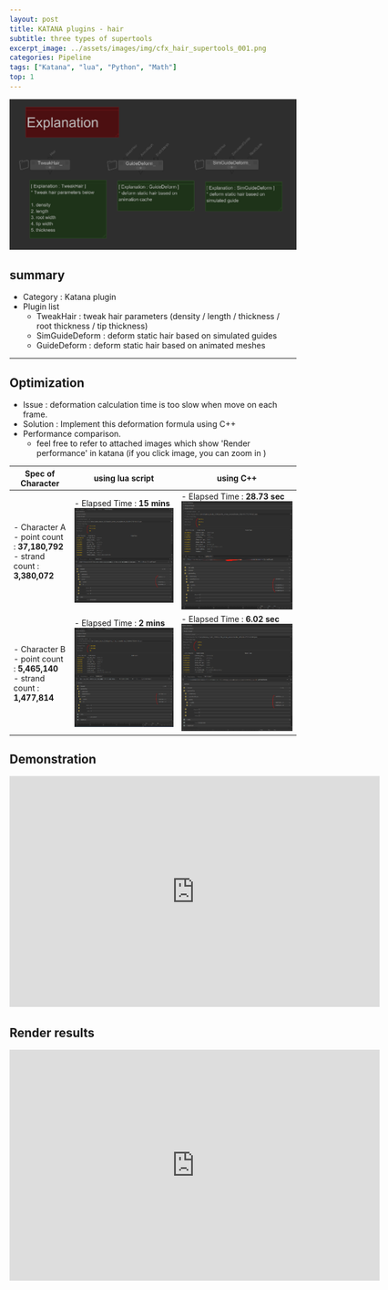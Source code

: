 ```yaml
---
layout: post
title: KATANA plugins - hair
subtitle: three types of supertools
excerpt_image: ../assets/images/img/cfx_hair_supertools_001.png
categories: Pipeline
tags: ["Katana", "lua", "Python", "Math"]
top: 1
---
```



![banner](/assets/images/img/cfx_hair_supertools_002.png)

## summary
- Category : Katana plugin
- Plugin list
  - TweakHair : tweak hair parameters (density / length / thickness / root thickness / tip thickness)
  - SimGuideDeform : deform static hair based on simulated guides
  - GuideDeform : deform static hair based on animated meshes




---

## Optimization
- Issue : deformation calculation time is too slow when move on each frame.
- Solution : Implement this deformation formula using C++
- Performance comparison. 
  - feel free to refer to attached images which show 'Render performance' in katana (if you click image, you can zoom in )

| Spec of Character | using lua script | using C++ |
| ----------------- | ---------------- | --------- |
| - Character A <br> - point count : **37,180,792** <br> - strand count : **3,380,072** | - Elapsed Time : **15 mins** <br> ![CharALua](/assets/images/img/char_A_lua.PNG) | - Elapsed Time : **28.73 sec** <br> ![CharACpp](/assets/images/img/char_A_cpp.PNG) |
| - Character B <br> - point count : **5,465,140** <br> - strand count : **1,477,814** | - Elapsed Time : **2 mins** <br> ![CharALua](/assets/images/img/char_B_lua.PNG) | - Elapsed Time : **6.02 sec** ![CharACpp](/assets/images/img/char_B_cpp.PNG) |



## Demonstration

<iframe width="650" height="405" src="https://www.youtube.com/embed/KuFu3CsN1XI?si=Re3n1-9RRBcuYu23" title="YouTube video player" frameborder="0" allow="accelerometer; autoplay; clipboard-write; encrypted-media; gyroscope; picture-in-picture; web-share" referrerpolicy="strict-origin-when-cross-origin" allowfullscreen></iframe>


## Render results

<iframe width="650" height="405" src="https://www.youtube.com/embed/Nz1TM1Bx6HA?si=qsFgU1II_wzTKL-1" title="YouTube video player" frameborder="0" allow="accelerometer; autoplay; clipboard-write; encrypted-media; gyroscope; picture-in-picture; web-share" referrerpolicy="strict-origin-when-cross-origin" allowfullscreen></iframe>
